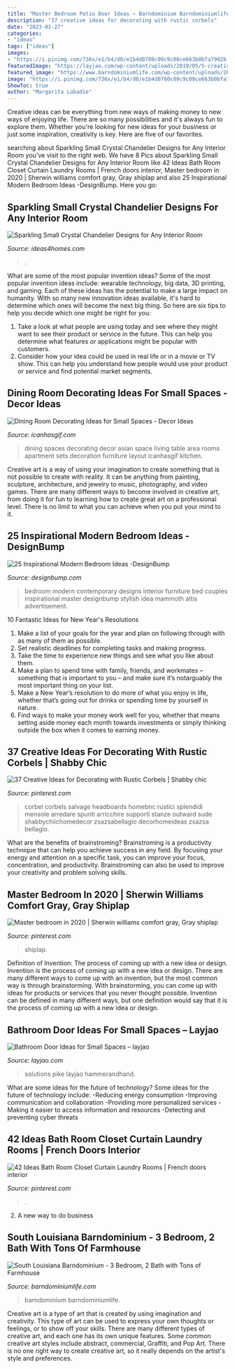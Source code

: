 ```yaml
---
title: "Master Bedroom Patio Door Ideas ~ Barndominium Barndominiumlife"
description: "37 creative ideas for decorating with rustic corbels"
date: "2023-01-27"
categories:
- "ideas"
tags: ["ideas"]
images:
- "https://i.pinimg.com/736x/e1/b4/d0/e1b4d0780c09c9c08ce663b0bfa7902b.jpg"
featuredImage: "https://layjao.com/wp-content/uploads/2019/05/5-creative-solutions-for-small-bathrooms-hammer-hand.jpg"
featured_image: "https://www.barndominiumlife.com/wp-content/uploads/2021/04/bedroom-1024x691.jpg"
image: "https://i.pinimg.com/736x/e1/b4/d0/e1b4d0780c09c9c08ce663b0bfa7902b.jpg"
ShowToc: true
author: "Margarita Labadie"
---
```



Creative ideas can be everything from new ways of making money to new ways of enjoying life. There are so many possibilities and it's always fun to explore them. Whether you're looking for new ideas for your business or just some inspiration, creativity is key. Here are five of our favorites.

	

		
searching about Sparkling Small Crystal Chandelier Designs for Any Interior Room you've visit to the right web. We have 8 Pics about Sparkling Small Crystal Chandelier Designs for Any Interior Room like 42 Ideas Bath Room Closet Curtain Laundry Rooms | French doors interior, Master bedroom in 2020 | Sherwin williams comfort gray, Gray shiplap and also 25 Inspirational Modern Bedroom Ideas -DesignBump. Here you go:
		
    
## Sparkling Small Crystal Chandelier Designs For Any Interior Room

<img loading=lazy src="http://www.ideas4homes.com/wp-content/uploads/2015/09/Divine-Small-Crystal-Chandelier-Design-Brightening-Marble-Vanity-Sinks-and-Two-Mirrors.jpg" onerror="this.onerror=null;this.src='https://tse1.mm.bing.net/th?id=OIP.6gdS5AAXik9RjIrKpaeZ9AHaJ4&amp;pid=15.1';" alt="Sparkling Small Crystal Chandelier Designs for Any Interior Room">

_Source: ideas4homes.com_

>. 

	

What are some of the most popular invention ideas?
Some of the most popular invention ideas include: wearable technology, big data, 3D printing, and gaming. Each of these ideas has the potential to make a large impact on humanity. With so many new innovation ideas available, it's hard to determine which ones will become the next big thing. So here are six tips to help you decide which one might be right for you: 
1) Take a look at what people are using today and see where they might want to see their product or service in the future. This can help you determine what features or applications might be popular with customers. 
2) Consider how your idea could be used in real life or in a movie or TV show. This can help you understand how people would use your product or service and find potential market segments.

    
## Dining Room Decorating Ideas For Small Spaces - Decor Ideas

<img loading=lazy src="https://www.icanhasgif.com/wp-content/uploads/2016/05/Dining-Room-Decorating-Ideas-for-Small-Spaces.jpg" onerror="this.onerror=null;this.src='https://tse2.mm.bing.net/th?id=OIP.wPM_RWbxbDrkpKb2QVv_QgHaJ4&amp;pid=15.1';" alt="Dining Room Decorating Ideas for Small Spaces - Decor Ideas">

_Source: icanhasgif.com_

>dining spaces decorating decor asian space living table area rooms apartment sets decoration furniture layout icanhasgif kitchen. 

	

Creative art is a way of using your imagination to create something that is not possible to create with reality. It can be anything from painting, sculpture, architecture, and jewelry to music, photography, and video games. There are many different ways to become involved in creative art, from doing it for fun to learning how to create great art on a professional level. There is no limit to what you can achieve when you put your mind to it.

    
## 25 Inspirational Modern Bedroom Ideas -DesignBump

<img loading=lazy src="https://cdn.designbump.com/wp-content/uploads/2015/07/Modern-Contemporary-Bedroom-Furniture-Design-Ideas-for-Couples.jpg" onerror="this.onerror=null;this.src='https://tse3.mm.bing.net/th?id=OIP.RpbMZxwKn5hYA_1C8kbcWQHaE8&amp;pid=15.1';" alt="25 Inspirational Modern Bedroom Ideas -DesignBump">

_Source: designbump.com_

>bedroom modern contemporary designs interior furniture bed couples inspirational master designbump stylish idea mammoth altis advertisement. 

	

10 Fantastic Ideas for New Year's Resolutions
1. Make a list of your goals for the year and plan on following through with as many of them as possible. 
2. Set realistic deadlines for completing tasks and making progress. 
3. Take the time to experience new things and see what you like about them. 
4. Make a plan to spend time with family, friends, and workmates – something that is important to you – and make sure it’s notarguably the most important thing on your list. 
5. Make a New Year’s resolution to do more of what you enjoy in life, whether that’s going out for drinks or spending time by yourself in nature. 
6. Find ways to make your money work well for you, whether that means setting aside money each month towards investments or simply thinking outside the box when it comes to earning money.

    
## 37 Creative Ideas For Decorating With Rustic Corbels | Shabby Chic

<img loading=lazy src="https://i.pinimg.com/736x/b9/d1/61/b9d161f93d64baa98aaa70e89d416782.jpg" onerror="this.onerror=null;this.src='https://tse1.mm.bing.net/th?id=OIP.yfK_Rl4z-lQs-CxwjJ8C6AHaNe&amp;pid=15.1';" alt="37 Creative Ideas for Decorating with Rustic Corbels | Shabby chic">

_Source: pinterest.com_

>corbel corbels salvage headboards homebnc rustici splendidi mensole arredare spunti arricchire supporti stanze outward sude shabbychiichomedecor zsazsabellagio decorhomeideas zsazsa bellagio. 

	

What are the benefits of brainstroming?
Brainstroming is a productivity technique that can help you achieve success in any field. By focusing your energy and attention on a specific task, you can improve your focus, concentration, and productivity. Brainstroming can also be used to improve your creativity and problem solving skills.

    
## Master Bedroom In 2020 | Sherwin Williams Comfort Gray, Gray Shiplap

<img loading=lazy src="https://i.pinimg.com/736x/e1/b4/d0/e1b4d0780c09c9c08ce663b0bfa7902b.jpg" onerror="this.onerror=null;this.src='https://tse1.mm.bing.net/th?id=OIP.YmogR_vOt4JqHMhcpUdQlwHaJ3&amp;pid=15.1';" alt="Master bedroom in 2020 | Sherwin williams comfort gray, Gray shiplap">

_Source: pinterest.com_

>shiplap. 

	

Definition of Invention: The process of coming up with a new idea or design.
Invention is the process of coming up with a new idea or design. There are many different ways to come up with an invention, but the most common way is through brainstorming. With brainstorming, you can come up with ideas for products or services that you never thought possible. Invention can be defined in many different ways, but one definition would say that it is the process of coming up with a new idea or design.

    
## Bathroom Door Ideas For Small Spaces – Layjao

<img loading=lazy src="https://layjao.com/wp-content/uploads/2019/05/5-creative-solutions-for-small-bathrooms-hammer-hand.jpg" onerror="this.onerror=null;this.src='https://tse4.mm.bing.net/th?id=OIP.n02aeFDuzANuwEhbuPXm0AHaK-&amp;pid=15.1';" alt="Bathroom Door Ideas for Small Spaces – layjao">

_Source: layjao.com_

>solutions pike layjao hammerandhand. 

	

What are some ideas for the future of technology?
Some ideas for the future of technology include: 
-Reducing energy consumption 
-Improving communication and collaboration 
-Providing more personalized services 
-Making it easier to access information and resources 
-Detecting and preventing cyber threats

    
## 42 Ideas Bath Room Closet Curtain Laundry Rooms | French Doors Interior

<img loading=lazy src="https://i.pinimg.com/736x/01/bd/15/01bd15ef7e29d6508404a231f7743739.jpg" onerror="this.onerror=null;this.src='https://tse3.mm.bing.net/th?id=OIP.GHrLDt5ebeGLJMrNpC7rEAAAAA&amp;pid=15.1';" alt="42 Ideas Bath Room Closet Curtain Laundry Rooms | French doors interior">

_Source: pinterest.com_

>. 

	

2. A new way to do business 

    
## South Louisiana Barndominium - 3 Bedroom, 2 Bath With Tons Of Farmhouse

<img loading=lazy src="https://www.barndominiumlife.com/wp-content/uploads/2021/04/bedroom-1024x691.jpg" onerror="this.onerror=null;this.src='https://tse1.mm.bing.net/th?id=OIP.zWglq5Nj4h-nPdAYdonAHQHaE_&amp;pid=15.1';" alt="South Louisiana Barndominium - 3 Bedroom, 2 Bath with Tons of Farmhouse">

_Source: barndominiumlife.com_

>barndominium barndominiumlife. 

	

Creative art is a type of art that is created by using imagination and creativity. This type of art can be used to express your own thoughts or feelings, or to show off your skills. There are many different types of creative art, and each one has its own unique features. Some common creative art styles include abstract, commercial, Graffiti, and Pop Art. There is no one right way to create creative art, so it really depends on the artist's style and preferences.

